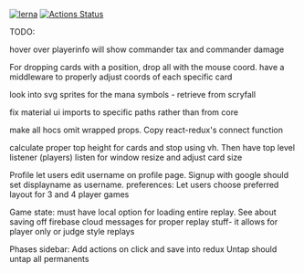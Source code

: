 [![lerna](https://img.shields.io/badge/maintained%20with-lerna-cc00ff.svg)](https://lerna.js.org/)
[![Actions Status](https://github.com/okonech/mtg-react-redux/workflows/Node%20CI/badge.svg)](https://github.com/okonech/mtg-react-redux/actions)

TODO:

hover over playerinfo will show commander tax and commander damage


For dropping cards with a position, drop all with the mouse coord.
    have a middleware to properly adjust coords of each specific card


look into svg sprites for the mana symbols - retrieve from scryfall

fix material ui imports to specific paths rather than from core

make all hocs omit wrapped props. Copy react-redux's connect function


calculate proper top height for cards and stop using vh. Then have top level listener (players) listen for window resize and  adjust card size

Profile
let users edit username on profile page. Signup with google should set displayname as username.
preferences:
    Let users choose preferred layout for 3 and 4 player games

Game state: must have local option for loading entire replay.
See about saving off firebase cloud messages for proper replay stuff- it allows for player only or judge style replays

Phases sidebar:
    Add actions on click and save into redux
    Untap should untap all permanents
